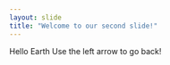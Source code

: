```yaml
---
layout: slide
title: "Welcome to our second slide!"
---
```

Hello Earth
Use the left arrow to go back!
